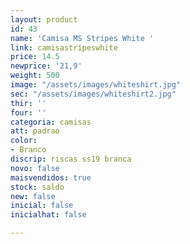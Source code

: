 ```yaml
---
layout: product
id: 43
name: 'Camisa MS Stripes White '
link: camisastripeswhite
price: 14.5
newprice: '21,9'
weight: 500
image: "/assets/images/whiteshirt.jpg"
sec: "/assets/images/whiteshirt2.jpg"
thir: ''
four: ''
categoria: camisas
att: padrao
color:
- Branco
discrip: riscas ss19 branca
novo: false
maisvendidos: true
stock: saldo
new: false
inicial: false
inicialhat: false

---
```

